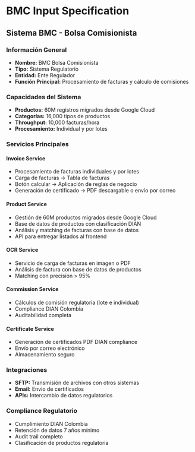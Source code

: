 # BMC Input Specification

## Sistema BMC - Bolsa Comisionista

### Información General
- **Nombre:** BMC Bolsa Comisionista
- **Tipo:** Sistema Regulatorio
- **Entidad:** Ente Regulador
- **Función Principal:** Procesamiento de facturas y cálculo de comisiones

### Capacidades del Sistema
- **Productos:** 60M registros migrados desde Google Cloud
- **Categorías:** 16,000 tipos de productos
- **Throughput:** 10,000 facturas/hora
- **Procesamiento:** Individual y por lotes

### Servicios Principales

#### Invoice Service
- Procesamiento de facturas individuales y por lotes
- Carga de facturas → Tabla de facturas
- Botón calcular → Aplicación de reglas de negocio
- Generación de certificado → PDF descargable o envío por correo

#### Product Service  
- Gestión de 60M productos migrados desde Google Cloud
- Base de datos de productos con clasificación DIAN
- Análisis y matching de facturas con base de datos
- API para entregar listados al frontend

#### OCR Service
- Servicio de carga de facturas en imagen o PDF
- Análisis de factura con base de datos de productos
- Matching con precisión > 95%

#### Commission Service
- Cálculos de comisión regulatoria (lote e individual)
- Compliance DIAN Colombia
- Auditabilidad completa

#### Certificate Service
- Generación de certificados PDF DIAN compliance
- Envío por correo electrónico
- Almacenamiento seguro

### Integraciones
- **SFTP:** Transmisión de archivos con otros sistemas
- **Email:** Envío de certificados
- **APIs:** Intercambio de datos regulatorios

### Compliance Regulatorio
- Cumplimiento DIAN Colombia
- Retención de datos 7 años mínimo
- Audit trail completo
- Clasificación de productos regulatoria
